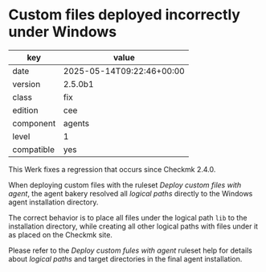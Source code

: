 [//]: # (werk v2)
# Custom files deployed incorrectly under Windows

key        | value
---------- | ---
date       | 2025-05-14T09:22:46+00:00
version    | 2.5.0b1
class      | fix
edition    | cee
component  | agents
level      | 1
compatible | yes

This Werk fixes a regression that occurs since Checkmk 2.4.0.

When deploying custom files with the ruleset _Deploy custom files with agent_, the agent bakery resolved all
_logical paths_ directly to the Windows agent installation directory.

The correct behavior is to place all files under the logical path `lib` to the installation directory, while
creating all other logical paths with files under it as placed on the Checkmk site.

Please refer to the _Deploy custom fules with agent_ ruleset help for details about _logical paths_ and
target directories in the final agent installation.

